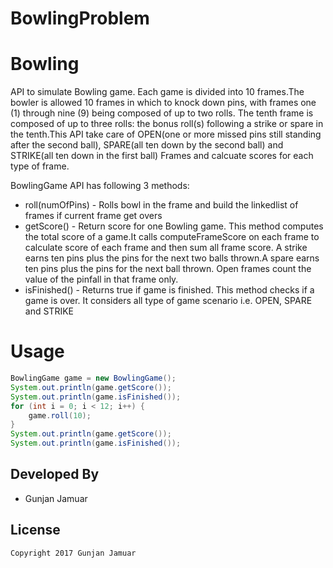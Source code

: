 # BowlingProblem

Bowling
=======

API to simulate Bowling game. Each game is divided into 10 frames.The bowler is allowed 10 frames in which to knock down pins, with frames one (1) through nine (9) being composed of up to two rolls. The tenth frame is composed of up to three rolls: the bonus roll(s) following a strike or spare in the tenth.This API take care of OPEN(one or more missed pins still standing after the second ball), SPARE(all ten down by the second ball) and STRIKE(all ten down in the first ball) Frames and calcuate scores for each type of frame.  

BowlingGame API has following 3 methods:
* roll(numOfPins) - Rolls bowl in the frame and build the linkedlist of frames if current frame get overs
* getScore() - Return score for one Bowling game. This method computes the total score of a game.It calls computeFrameScore on each frame to calculate score of each frame and then sum all frame score. A strike earns ten pins plus the pins for the next two balls thrown.A spare earns ten pins plus the pins for the next ball thrown. Open frames count the value of the pinfall in that frame only.
* isFinished() - Returns true if game is finished. This method checks if a game is over. It considers all type of game scenario i.e. OPEN, SPARE and STRIKE

Usage
=====
```java
BowlingGame game = new BowlingGame();
System.out.println(game.getScore());
System.out.println(game.isFinished());
for (int i = 0; i < 12; i++) {
	game.roll(10);
} 
System.out.println(game.getScore());
System.out.println(game.isFinished());
```



Developed By
------------
* Gunjan Jamuar


License
-------
    Copyright 2017 Gunjan Jamuar
